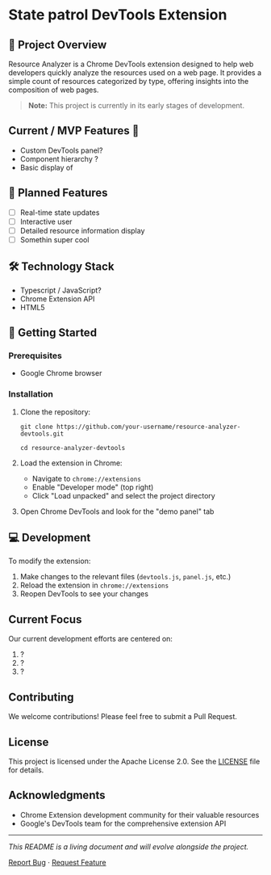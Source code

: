 # State patrol DevTools Extension

## 📌 Project Overview
Resource Analyzer is a Chrome DevTools extension designed to help web developers quickly analyze the resources used on a web page. It provides a simple count of resources categorized by type, offering insights into the composition of web pages.

> **Note:** This project is currently in its early stages of development.

## Current / MVP Features 🚀 

- Custom DevTools panel?
- Component hierarchy ?
- Basic display of 

## 🎯 Planned Features

- [ ] Real-time state updates
- [ ] Interactive user 
- [ ] Detailed resource information display
- [ ] Somethin super cool

## 🛠 Technology Stack

- Typescript / JavaScript?
- Chrome Extension API
- HTML5

## 🏁 Getting Started

### Prerequisites

- Google Chrome browser

### Installation

1. Clone the repository:
   ```
   git clone https://github.com/your-username/resource-analyzer-devtools.git
   
   cd resource-analyzer-devtools
   ```

2. Load the extension in Chrome:
   - Navigate to `chrome://extensions`
   - Enable "Developer mode" (top right)
   - Click "Load unpacked" and select the project directory

3. Open Chrome DevTools and look for the "demo panel" tab

## 💻 Development

To modify the extension:

1. Make changes to the relevant files (`devtools.js`, `panel.js`, etc.)
2. Reload the extension in `chrome://extensions`
3. Reopen DevTools to see your changes

## Current Focus

Our current development efforts are centered on:

1. ?
2. ?
3. ?

## Contributing

We welcome contributions! Please feel free to submit a Pull Request.

## License

This project is licensed under the Apache License 2.0. See the [LICENSE](LICENSE) file for details.

## Acknowledgments

- Chrome Extension development community for their valuable resources
- Google's DevTools team for the comprehensive extension API

---

*This README is a living document and will evolve alongside the project.*

[Report Bug](https://github.com/your-username/resource-analyzer-devtools/issues) · 
[Request Feature](https://github.com/your-username/resource-analyzer-devtools/issues)
